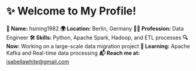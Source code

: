 # ✨ Welcome to My Profile!

**👤 Name:** hsining1982
**🌍 Location:** Berlin, Germany
**👩‍💻 Profession:** Data Engineer
**🛠️ Skills:** Python, Apache Spark, Hadoop, and ETL processes
**🔍 Now:** Working on a large-scale data migration project
**🌱 Learning:** Apache Kafka and Real-time data processing
**📬 Reach me at:** isabellawhite@gmail.com

